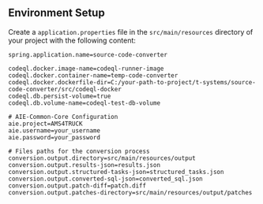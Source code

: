 ## Environment Setup

Create a `application.properties` file in the `src/main/resources` directory of your project with the following content:

```
spring.application.name=source-code-converter

codeql.docker.image-name=codeql-runner-image
codeql.docker.container-name=temp-code-converter
codeql.docker.dockerfile-dir=C:/your-path-to-project/t-systems/source-code-converter/src/codeql-docker
codeql.db.persist-volume=true
codeql.db.volume-name=codeql-test-db-volume

# AIE-Common-Core Configuration
aie.project=AMS4TRUCK
aie.username=your_username
aie.password=your_password

# Files paths for the conversion process
conversion.output.directory=src/main/resources/output
conversion.output.results-json=results.json
conversion.output.structured-tasks-json=structured_tasks.json
conversion.output.converted-sql-json=converted_sql.json
conversion.output.patch-diff=patch.diff
conversion.output.patches-directory=src/main/resources/output/patches
```